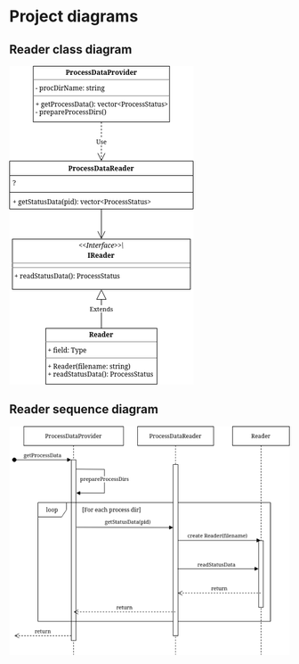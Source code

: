 # Project diagrams

## Reader class diagram

![reader_sequence_diagram](reader_class_diagram.drawio.png)

## Reader sequence diagram

![reader_class_diagram](reader_sequence_diagram.drawio.png)